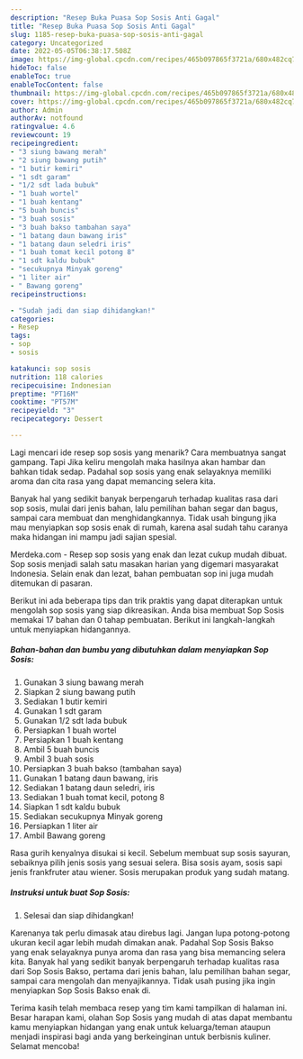 ```yaml
---
description: "Resep Buka Puasa Sop Sosis Anti Gagal"
title: "Resep Buka Puasa Sop Sosis Anti Gagal"
slug: 1185-resep-buka-puasa-sop-sosis-anti-gagal
category: Uncategorized
date: 2022-05-05T06:38:17.508Z
image: https://img-global.cpcdn.com/recipes/465b097865f3721a/680x482cq70/sop-sosis-foto-resep-utama.jpg
hideToc: false
enableToc: true
enableTocContent: false
thumbnail: https://img-global.cpcdn.com/recipes/465b097865f3721a/680x482cq70/sop-sosis-foto-resep-utama.jpg
cover: https://img-global.cpcdn.com/recipes/465b097865f3721a/680x482cq70/sop-sosis-foto-resep-utama.jpg
author: Admin
authorAv: notfound
ratingvalue: 4.6
reviewcount: 19
recipeingredient:
- "3 siung bawang merah"
- "2 siung bawang putih"
- "1 butir kemiri"
- "1 sdt garam"
- "1/2 sdt lada bubuk"
- "1 buah wortel"
- "1 buah kentang"
- "5 buah buncis"
- "3 buah sosis"
- "3 buah bakso tambahan saya"
- "1 batang daun bawang iris"
- "1 batang daun seledri iris"
- "1 buah tomat kecil potong 8"
- "1 sdt kaldu bubuk"
- "secukupnya Minyak goreng"
- "1 liter air"
- " Bawang goreng"
recipeinstructions:

- "Sudah jadi dan siap dihidangkan!"
categories:
- Resep
tags:
- sop
- sosis

katakunci: sop sosis 
nutrition: 118 calories
recipecuisine: Indonesian
preptime: "PT16M"
cooktime: "PT57M"
recipeyield: "3"
recipecategory: Dessert

---
```



Lagi mencari ide resep sop sosis yang menarik? Cara membuatnya sangat gampang. Tapi Jika keliru mengolah maka hasilnya akan hambar dan bahkan tidak sedap. Padahal sop sosis yang enak selayaknya memiliki aroma dan cita rasa yang dapat memancing selera kita.


Banyak hal yang sedikit banyak berpengaruh terhadap kualitas rasa dari sop sosis, mulai dari jenis bahan, lalu pemilihan bahan segar dan bagus, sampai cara membuat dan menghidangkannya. Tidak usah bingung jika mau menyiapkan sop sosis enak di rumah, karena asal sudah tahu caranya maka hidangan ini mampu jadi sajian spesial.

Merdeka.com - Resep sop sosis yang enak dan lezat cukup mudah dibuat. Sop sosis menjadi salah satu masakan harian yang digemari masyarakat Indonesia. Selain enak dan lezat, bahan pembuatan sop ini juga mudah ditemukan di pasaran.


Berikut ini ada beberapa tips dan trik praktis yang dapat diterapkan untuk mengolah sop sosis yang siap dikreasikan. Anda bisa membuat Sop Sosis memakai 17 bahan dan 0 tahap pembuatan. Berikut ini langkah-langkah untuk menyiapkan hidangannya.

<!--inarticleads1-->

##### Bahan-bahan dan bumbu yang dibutuhkan dalam menyiapkan Sop Sosis:

1. Gunakan 3 siung bawang merah
1. Siapkan 2 siung bawang putih
1. Sediakan 1 butir kemiri
1. Gunakan 1 sdt garam
1. Gunakan 1/2 sdt lada bubuk
1. Persiapkan 1 buah wortel
1. Persiapkan 1 buah kentang
1. Ambil 5 buah buncis
1. Ambil 3 buah sosis
1. Persiapkan 3 buah bakso (tambahan saya)
1. Gunakan 1 batang daun bawang, iris
1. Sediakan 1 batang daun seledri, iris
1. Sediakan 1 buah tomat kecil, potong 8
1. Siapkan 1 sdt kaldu bubuk
1. Sediakan secukupnya Minyak goreng
1. Persiapkan 1 liter air
1. Ambil  Bawang goreng


Rasa gurih kenyalnya disukai si kecil. Sebelum membuat sup sosis sayuran, sebaiknya pilih jenis sosis yang sesuai selera. Bisa sosis ayam, sosis sapi jenis frankfruter atau wiener. Sosis merupakan produk yang sudah matang. 

<!--inarticleads2-->

##### Instruksi untuk buat Sop Sosis:


1. Selesai dan siap dihidangkan!

Karenanya tak perlu dimasak atau direbus lagi. Jangan lupa potong-potong ukuran kecil agar lebih mudah dimakan anak. Padahal Sop Sosis Bakso yang enak selayaknya punya aroma dan rasa yang bisa memancing selera kita. Banyak hal yang sedikit banyak berpengaruh terhadap kualitas rasa dari Sop Sosis Bakso, pertama dari jenis bahan, lalu pemilihan bahan segar, sampai cara mengolah dan menyajikannya. Tidak usah pusing jika ingin menyiapkan Sop Sosis Bakso enak di. 

Terima kasih telah membaca resep yang tim kami tampilkan di halaman ini. Besar harapan kami, olahan Sop Sosis yang mudah di atas dapat membantu kamu menyiapkan hidangan yang enak untuk keluarga/teman ataupun menjadi inspirasi bagi anda yang berkeinginan untuk berbisnis kuliner. Selamat mencoba!
